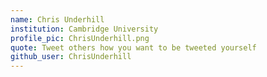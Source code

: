 ```yaml
---
name: Chris Underhill
institution: Cambridge University
profile_pic: ChrisUnderhill.png
quote: Tweet others how you want to be tweeted yourself
github_user: ChrisUnderhill
---
```

